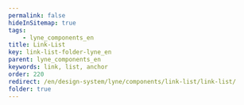 ```yaml
---
permalink: false
hideInSitemap: true
tags: 
    - lyne_components_en
title: Link-List
key: link-list-folder-lyne_en
parent: lyne_components_en
keywords: link, list, anchor
order: 220
redirect: /en/design-system/lyne/components/link-list/link-list/
folder: true
---
```

